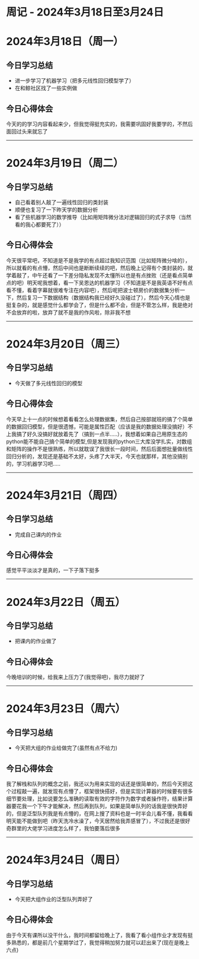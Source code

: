 # 周记 - 2024年3月18日至3月24日

# 2024年3月18日（周一）

## 今日学习总结

- 进一步学习了机器学习（把多元线性回归模型学了）
- 在和鲸社区找了一些实例做

## 今日心得体会

今天的的学习内容看起来少，但我觉得挺充实的，我需要巩固好我要学的，不然后面回过头来就忘了

------

# 2024年3月19日（周二）

## 今日学习总结

- 自己看着别人敲了一遍线性回归的类封装
- 顺便也复习了一下昨天学的数据分析
- 看了些机器学习的数学推导（比如用矩阵微分法对逻辑回归的式子求导（当然看的我心都要死了））

## 今日心得体会

今天很平常吧，不知道是不是我学的有点超过我知识范围（比如矩阵微分啥的），所以就看的有点懵，然后中间也是断断续续的吧，然后晚上记得有个类封装的，就学着敲了，中午还看了一下差分隐私发现不太懂所以也是有点挫败（还是看点简单点的吧）明天呢我想着，看一下吴恩达的机器学习（不知道是不是我英语不好有点看不懂，看着字幕就很难专注在内容吧），然后呢把波士顿房价的数据集分析一下，然后复习一下数据结构（数据结构我已经好久没碰过了），然后今天心情也是挺复杂的，就是感觉什么都学会了，但是什么都不会，但是不管怎么样，我是绝对不会放弃的啦，放弃了就不是我的作风啦，除非我不想

------

# 2024年3月20日（周三）

## 今日学习总结

- 今天做了多元线性回归的模型

## 今日心得体会

今天早上十一点的时候想着看看怎么处理数据集，然后自己按部就班的搞了个简单的数据回归模型，但是很遗憾，可能是属性匹配（应该是我的数据处理没搞好）不上我搞了好久没搞好就放着先了（搞到一点半…..），我想着如果自己用原生态的python能不能自己搞个简单的模型,但是发现我的python三大库没学扎实，对数组和矩阵的操作不是很熟练，所以就耽误了我很长一段时间，然后后面想批量做线性回归分析的，发现还是基础不太好，头疼了大半天，今天也就那样，其他没搞别的，学习机器学习吧…..

------

# 2024年3月21日（周四）

## 今日学习总结

- 完成自己课内的作业

## 今日心得体会

感觉平平淡淡才是真的，一下子落下挺多

------

# 2024年3月22日（周五）

## 今日学习总结

- 把课内的作业做了

## 今日心得体会

今晚培训的时候，给我来上压力了(我觉得吧)，我尽力就好了



------

# 2024年3月23日（周六）

## 今日学习总结

- 今天把大组的作业给做完了(虽然有点不给力)

## 今日心得体会

我了解栈和队列的概念之前，我还以为用来实现的话还是很简单的，然后今天把这个过程敲一遍，就发现有点懵了，框架很快搭好，但是实现计算器的时候要有很多细节要处理，比如说要怎么准确的读取有效的字符作为数字或者操作符，结果计算器要花我一个下午才能解决，然后再到队列，如果是简单队列的话我是很快弄好的，但是泛型队列我是有点懵的，在网上搜了资料也是一时半会儿看不懂，我看看明天能不能做到吧（昨天洗冷水澡了，今天居然给我弄感冒了），不过我还是很好奇群里的大佬学习进度怎么样了，我怕要落后很多

------

# 2024年3月24日（周日）

## 今日学习总结

- 今天把大组作业的泛型队列弄好了

## 今日心得体会

由于今天有课所以没干什么，我时间都留给晚上了，我看了看小组作业才发现有挺多熟悉的，都是前几个星期学过了，我觉得稍加努力就可以赶出来了(现在是晚上六点)